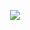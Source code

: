 <p align="center">
  <img src="https://github.com/charlesrocket/axe/raw/master/axe%20logo%20256.png"/>
</p>
